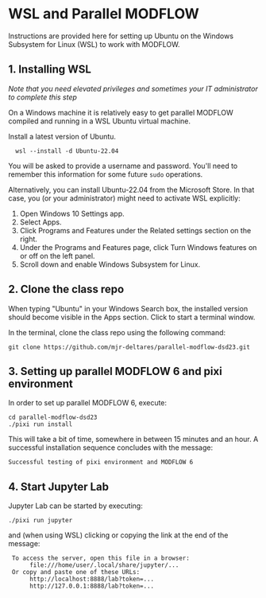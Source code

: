# WSL and Parallel MODFLOW

Instructions are provided here for setting up Ubuntu on the Windows Subsystem for Linux (WSL) to work with MODFLOW.

## 1. Installing WSL
_Note that you need elevated privileges and sometimes your IT administrator to complete this step_

On a Windows machine it is relatively easy to get parallel MODFLOW compiled and running in a WSL Ubuntu virtual machine.

Install a latest version of Ubuntu.
```
  wsl --install -d Ubuntu-22.04
```

You will be asked to provide a username and password. You'll need to remember this information for some future `sudo` operations. 

Alternatively, you can install Ubuntu-22.04 from the Microsoft Store. In that case, you (or your administrator) might need to activate WSL explicitly:

1.	Open Windows 10 Settings app.
2.	Select Apps.
3.	Click Programs and Features under the Related settings section on the right.
4.	Under the Programs and Features page, click Turn Windows features on or off on the left panel.
5.	Scroll down and enable Windows Subsystem for Linux.


## 2. Clone the class repo

When typing "Ubuntu" in your Windows Search box, the installed version should become visible in the Apps section. Click to start a terminal window.

In the terminal, clone the class repo using the following command:

```
git clone https://github.com/mjr-deltares/parallel-modflow-dsd23.git
```

## 3. Setting up parallel MODFLOW 6 and pixi environment

In order to set up parallel MODFLOW 6,  execute:

```
cd parallel-modflow-dsd23
./pixi run install
```

This will take a bit of time, somewhere in between 15 minutes and an hour. A successful installation sequence concludes with the message:

```
Successful testing of pixi environment and MODFLOW 6
```

## 4. Start Jupyter Lab

Jupyter Lab can be started by executing:

```
./pixi run jupyter
```
and (when using WSL) clicking or copying the link at the end of the message:

```
 To access the server, open this file in a browser:
      file:///home/user/.local/share/jupyter/...
 Or copy and paste one of these URLs:
      http://localhost:8888/lab?token=...
      http://127.0.0.1:8888/lab?token=...
```
